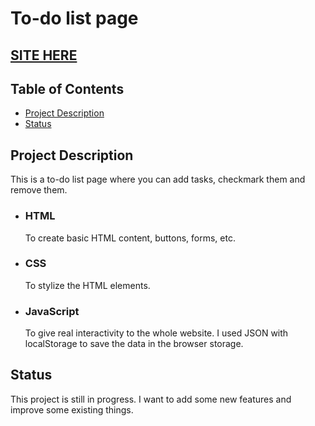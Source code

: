 # To-do list page

## [SITE HERE](https://isabdch.github.io/to-do-list/)

## Table of Contents

- [Project Description](#project-description)
- [Status](#status)

## Project Description

This is a to-do list page where you can add tasks, checkmark them and remove them.

- ### HTML

  To create basic HTML content, buttons, forms, etc.

- ### CSS

  To stylize the HTML elements.
  
- ### JavaScript
  
  To give real interactivity to the whole website. I used JSON with localStorage to save the data in the browser storage.

## Status

This project is still in progress. I want to add some new features and improve some existing things.
